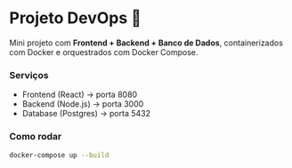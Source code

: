 # Projeto DevOps 🚀

Mini projeto com **Frontend + Backend + Banco de Dados**, containerizados com Docker e orquestrados com Docker Compose.

### Serviços
- Frontend (React) → porta 8080
- Backend (Node.js) → porta 3000
- Database (Postgres) → porta 5432

### Como rodar
```bash
docker-compose up --build
